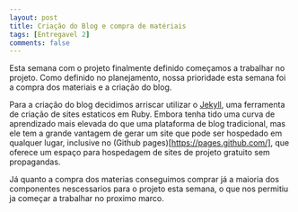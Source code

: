 ```yaml
---
layout: post
title: Criação do Blog e compra de matériais
tags: [Entregavel 2]
comments: false
---
```



Esta semana com o projeto finalmente definido começamos a trabalhar no projeto. Como definido
no planejamento, nossa prioridade esta semana foi a compra dos materiais e a criação do blog.

Para a criação do blog decidimos arriscar utilizar o [Jekyll](https://jekyllrb.com/), uma ferramenta de criação
de sites estaticos em Ruby. Embora tenha tido uma curva de aprendizado mais elevada do que uma plataforma de blog
tradicional, mas ele tem a grande vantagem de gerar um site que pode ser hospedado em qualquer lugar, inclusive no (Github
pages)[https://pages.github.com/], que oferece um espaço para hospedagem de sites de projeto  gratuito sem propagandas.

Já quanto a compra dos materias conseguimos comprar já a maioria dos componentes nescessarios para o projeto esta semana, o que nos
permitiu ja começar a trabalhar no proximo marco.


